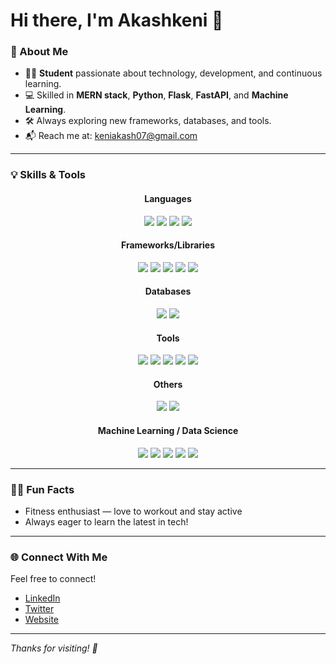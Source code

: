 # Hi there, I'm Akashkeni 👋

### 🚀 About Me

- 🧑‍🎓 **Student** passionate about technology, development, and continuous learning.
- 💻 Skilled in **MERN stack**, **Python**, **Flask**, **FastAPI**, and **Machine Learning**.
- 🛠️ Always exploring new frameworks, databases, and tools.
- 📬 Reach me at: keniakash07@gmail.com

---

### 💡 Skills & Tools

<div align="center">

<!-- Languages -->
<h4>Languages</h4>
<img src="https://img.shields.io/badge/Python-3776AB.svg?style=flat&logo=python&logoColor=white"/>
<img src="https://img.shields.io/badge/JavaScript-F7DF1E.svg?style=flat&logo=javascript&logoColor=black"/>
<img src="https://img.shields.io/badge/Java-007396.svg?style=flat&logo=java&logoColor=white"/>
<img src="https://img.shields.io/badge/TypeScript-007ACC.svg?style=flat&logo=typescript&logoColor=white"/>

<!-- Frameworks -->
<h4>Frameworks/Libraries</h4>
<img src="https://img.shields.io/badge/React-61DAFB.svg?style=flat&logo=react&logoColor=black"/>
<img src="https://img.shields.io/badge/Express.js-000000.svg?style=flat&logo=express&logoColor=white"/>
<img src="https://img.shields.io/badge/Node.js-339933.svg?style=flat&logo=node.js&logoColor=white"/>
<img src="https://img.shields.io/badge/Flask-000000.svg?style=flat&logo=flask&logoColor=white"/>
<img src="https://img.shields.io/badge/FastAPI-009688.svg?style=flat&logo=fastapi&logoColor=white"/>

<!-- Databases -->
<h4>Databases</h4>
<img src="https://img.shields.io/badge/MySQL-4479A1.svg?style=flat&logo=mysql&logoColor=white"/>
<img src="https://img.shields.io/badge/MongoDB-47A248.svg?style=flat&logo=mongodb&logoColor=white"/>

<!-- Tools -->
<h4>Tools</h4>
<img src="https://img.shields.io/badge/Linux-FCC624.svg?style=flat&logo=linux&logoColor=black"/>
<img src="https://img.shields.io/badge/Git-F05032.svg?style=flat&logo=git&logoColor=white"/>
<img src="https://img.shields.io/badge/GitHub-181717.svg?style=flat&logo=github&logoColor=white"/>
<img src="https://img.shields.io/badge/Postman-FF6C37.svg?style=flat&logo=postman&logoColor=white"/>
<img src="https://img.shields.io/badge/VS%20Code-007ACC.svg?style=flat&logo=visual-studio-code&logoColor=white"/>

<!-- Others -->
<h4>Others</h4>
<img src="https://img.shields.io/badge/REST%20API-API-blue?style=flat"/>
<img src="https://img.shields.io/badge/Jupyter-F37626.svg?style=flat&logo=jupyter&logoColor=white"/>

<!-- ML / Data Science -->
<h4>Machine Learning / Data Science</h4>
<img src="https://img.shields.io/badge/scikit--learn-F7931E.svg?style=flat&logo=scikitlearn&logoColor=white"/>
<img src="https://img.shields.io/badge/pandas-150458.svg?style=flat&logo=pandas&logoColor=white"/>
<img src="https://img.shields.io/badge/numpy-013243.svg?style=flat&logo=numpy&logoColor=white"/>
<img src="https://img.shields.io/badge/TensorFlow-FF6F00.svg?style=flat&logo=tensorflow&logoColor=white"/>
<img src="https://img.shields.io/badge/Keras-D00000.svg?style=flat&logo=keras&logoColor=white"/>

</div>

---

### 🏋️‍♂️ Fun Facts

- Fitness enthusiast — love to workout and stay active
- Always eager to learn the latest in tech!

---

### 🌐 Connect With Me

Feel free to connect!  
<!-- Add your social links below (LinkedIn, Twitter, Website, etc.) -->
- [LinkedIn]()
- [Twitter]()
- [Website]()

---

*Thanks for visiting! 🚀*
